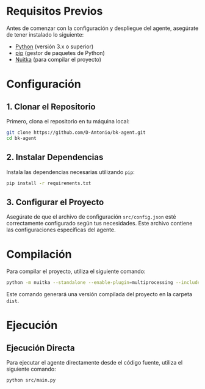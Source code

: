 # Requisitos Previos

Antes de comenzar con la configuración y despliegue del agente, asegúrate de tener instalado lo siguiente:

- [Python](https://www.python.org/) (versión 3.x o superior)
- [pip](https://pip.pypa.io/) (gestor de paquetes de Python)
- [Nuitka](https://nuitka.net/) (para compilar el proyecto)

# Configuración

## 1. Clonar el Repositorio

Primero, clona el repositorio en tu máquina local:

```bash
git clone https://github.com/D-Antonio/bk-agent.git
cd bk-agent
```
## 2. Instalar Dependencias

Instala las dependencias necesarias utilizando `pip`:

```bash
pip install -r requirements.txt
```
## 3. Configurar el Proyecto

Asegúrate de que el archivo de configuración `src/config.json` esté correctamente configurado según tus necesidades. Este archivo contiene las configuraciones específicas del agente.
# Compilación

Para compilar el proyecto, utiliza el siguiente comando:

```bash
python -m nuitka --standalone --enable-plugin=multiprocessing --include-package=websockets --include-package=websockets.legacy --include-package=websockets.extensions --include-package=websockets.sync --follow-imports --include-package=src --include-data-files=src/config.json=config.json --no-pyi-file --remove-output --assume-yes-for-downloads --output-dir=dist src/main.py
```
Este comando generará una versión compilada del proyecto en la carpeta `dist`.
# Ejecución

## Ejecución Directa

Para ejecutar el agente directamente desde el código fuente, utiliza el siguiente comando:

```bash
python src/main.py
```
